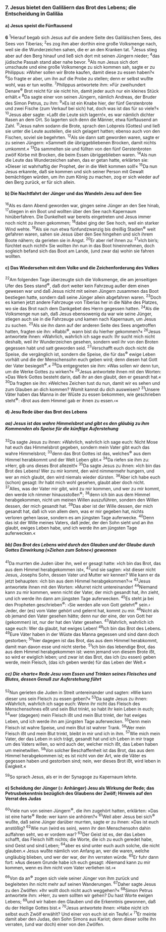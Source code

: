 ### 7. Jesus bietet den Galiläern das Brot des Lebens; die Entscheidung in Galiläa

#### a) Jesus speist die Fünftausend

__6__
<sup>1</sup>Hierauf begab sich Jesus auf die andere Seite des Galiläischen Sees, des Sees von Tiberias;
<sup>2</sup>es zog ihm aber dorthin eine große Volksmenge nach, weil sie die Wunderzeichen sahen, die er an den Kranken tat.
<sup>3</sup>Jesus stieg aber auf den Berg hinauf und ließ sich dort mit seinen Jüngern nieder;
<sup>4</sup>das jüdische Passah stand aber nahe bevor.
<sup>5</sup>Als nun Jesus sich dort umschaute und eine große Volksmenge zu sich kommen sah, sagte er zu Philippus: »Woher sollen wir Brote kaufen, damit diese zu essen haben?«
<sup>6</sup>So fragte er aber, um ihn auf die Probe zu stellen; denn er selbst wußte wohl, was er tun wollte.
<sup>7</sup>Philippus antwortete ihm: »Für zweihundert Denare<sup title="= Silberstücke">&#x2732;</sup> Brot reicht für sie nicht hin, damit jeder auch nur ein kleines Stück erhält.«
<sup>8</sup>Da sagte einer von seinen Jüngern, nämlich Andreas, der Bruder des Simon Petrus, zu ihm:
<sup>9</sup>»Es ist ein Knabe hier, der fünf Gerstenbrote und zwei Fische (zum Verkauf bei sich) hat, doch was ist das für so viele?«
<sup>10</sup>Jesus aber sagte: »Laßt die Leute sich lagern!«, es war nämlich dichter Rasen an dem Ort. So lagerten sich denn die Männer, etwa fünftausend an Zahl.
<sup>11</sup>Jesus nahm sodann die Brote, sprach den Lobpreis (Gottes) und ließ sie unter die Leute austeilen, die sich gelagert hatten; ebenso auch von den Fischen, soviel sie begehrten.
<sup>12</sup>Als sie dann satt geworden waren, sagte er zu seinen Jüngern: »Sammelt die übriggebliebenen Brocken, damit nichts umkommt.«
<sup>13</sup>Da sammelten sie und füllten von den fünf Gerstenbroten zwölf Körbe mit Brocken, die beim Essen übriggeblieben waren.
<sup>14</sup>Als nun die Leute das Wunderzeichen sahen, das er getan hatte, erklärten sie: »Dieser ist wahrhaftig der Prophet, der in die Welt kommen soll!«
<sup>15</sup>Da nun Jesus erkannte, daß sie kommen und sich seiner Person mit Gewalt bemächtigen würden, um ihn zum König zu machen, zog er sich wieder auf den Berg zurück, er für sich allein.

#### b) Die Nachtfahrt der Jünger und das Wandeln Jesu auf dem See

<sup>16</sup>Als es dann Abend geworden war, gingen seine Jünger an den See hinab,
<sup>17</sup>stiegen in ein Boot und wollten über den See nach Kapernaum hinüberfahren. Die Dunkelheit war bereits eingetreten und Jesus immer noch nicht zu ihnen gekommen;
<sup>18</sup>dabei ging der See hoch, weil ein starker Wind wehte.
<sup>19</sup>Als sie nun etwa fünfundzwanzig bis dreißig Stadien<sup title="d.h. eine Stunde">&#x2732;</sup> weit gefahren waren, sahen sie Jesus über den See hingehen und sich ihrem Boote nähern; da gerieten sie in Angst.
<sup>20</sup>Er aber rief ihnen zu:
<sup>21</sup>»Ich bin’s; fürchtet euch nicht!« Sie wollten ihn nun in das Boot hineinnehmen, doch sogleich befand sich das Boot am Lande, (und zwar da) wohin sie fahren wollten.

#### c) Das Wiedersehen mit dem Volke und die Zeichenforderung des Volkes

<sup>22</sup>Am folgenden Tage überzeugte sich die Volksmenge, die am jenseitigen Ufer des Sees stand<sup title="= zurückgeblieben war">&#x2732;</sup>, daß dort weiter kein Fahrzeug außer dem einen gewesen war und daß Jesus nicht mit seinen Jüngern zusammen das Boot bestiegen hatte, sondern daß seine Jünger allein abgefahren waren.
<sup>23</sup>Doch es kamen jetzt andere Fahrzeuge von Tiberias her in die Nähe des Platzes, wo sie das Brot nach dem Dankgebet des Herrn gegessen hatten.
<sup>24</sup>Als die Volksmenge nun sah, daß Jesus ebensowenig da war wie seine Jünger, stiegen auch sie in die Fahrzeuge und kamen nach Kapernaum, um Jesus zu suchen.
<sup>25</sup>Als sie ihn dann auf der anderen Seite des Sees angetroffen hatten, fragten sie ihn: »Rabbi<sup title="oder: Meister">&#x2732;</sup>, wann bist du hierher gekommen?«
<sup>26</sup>Jesus antwortete ihnen: »Wahrlich, wahrlich ich sage euch: Ihr sucht mich nicht deshalb, weil ihr Wunderzeichen gesehen, sondern weil ihr von den Broten gegessen habt und satt geworden seid.
<sup>27</sup>Verschafft euch doch nicht die Speise, die vergänglich ist, sondern die Speise, die für das<sup title="oder: bis ins">&#x2732;</sup> ewige Leben vorhält und die der Menschensohn euch geben wird; denn diesen hat Gott der Vater besiegelt<sup title="d.h. beglaubigt">&#x2732;</sup>.«
<sup>28</sup>Da entgegneten sie ihm: »Was sollen wir denn tun, um die Werke Gottes zu wirken?«
<sup>29</sup>Jesus antwortete ihnen mit den Worten: »Das Werk Gottes besteht darin, daß ihr an den glaubt, den er gesandt hat.«
<sup>30</sup>Da fragten sie ihn: »Welches Zeichen tust du nun, damit wir es sehen und zum Glauben an dich kommen? Womit kannst du dich ausweisen?
<sup>31</sup>Unsere Väter haben das Manna in der Wüste zu essen bekommen, wie geschrieben steht<sup title="2.Mose 16,4.14; Ps 78,24">&#x2732;</sup>: ›Brot aus dem Himmel gab er ihnen zu essen.‹«

#### d) Jesu Rede über das Brot des Lebens

##### aa) Jesus ist das wahre Himmelsbrot und gibt es den gläubig zu ihm Kommenden als Speise für die künftige Auferstehung

<sup>32</sup>Da sagte Jesus zu ihnen: »Wahrlich, wahrlich ich sage euch: Nicht Mose hat euch das Himmelsbrot gegeben, sondern mein Vater gibt euch das wahre Himmelsbrot;
<sup>33</sup>denn das Brot Gottes ist das, welches<sup title="oder: der, welcher">&#x2732;</sup> aus dem Himmel herabkommt und der Welt Leben gibt.«
<sup>34</sup>Da riefen sie ihm zu: »Herr, gib uns dieses Brot allezeit!«
<sup>35</sup>Da sagte Jesus zu ihnen: »Ich bin das Brot des Lebens! Wer zu mir kommt, den wird nimmermehr hungern, und wer an mich glaubt, den wird niemals wieder dürsten.
<sup>36</sup>Aber ich habe euch (schon) gesagt: Ihr habt mich wohl gesehen, glaubt aber doch nicht.
<sup>37</sup>Alles, was der Vater mir gibt, wird zu mir kommen, und wer zu mir kommt, den werde ich nimmer hinausstoßen<sup title="oder: von mir stoßen">&#x2732;</sup>;
<sup>38</sup>denn ich bin aus dem Himmel herabgekommen, nicht um meinen Willen auszuführen, sondern den Willen dessen, der mich gesandt hat.
<sup>39</sup>Das aber ist der Wille dessen, der mich gesandt hat, daß ich von allem dem, was er mir gegeben hat, nichts verloren gehen lasse, sondern es am jüngsten Tage auferwecke.
<sup>40</sup>Denn das ist der Wille meines Vaters, daß jeder, der den Sohn sieht und an ihn glaubt, ewiges Leben habe, und ich werde ihn am jüngsten Tage auferwecken.«

##### bb) Das Brot des Lebens wird durch den Glauben und der Glaube durch Gottes Einwirkung (»Ziehen zum Sohne«) gewonnen

<sup>41</sup>Da murrten die Juden über ihn, weil er gesagt hatte: »Ich bin das Brot, das aus dem Himmel herabgekommen ist«,
<sup>42</sup>und sie sagten: »Ist dieser nicht Jesus, Josephs Sohn, dessen Vater und Mutter wir kennen? Wie kann er da jetzt behaupten: ›Ich bin aus dem Himmel herabgekommen?‹«
<sup>43</sup>Jesus antwortete ihnen mit den Worten: »Murret nicht untereinander!
<sup>44</sup>Niemand kann zu mir kommen, wenn nicht der Vater, der mich gesandt hat, ihn zieht, und ich werde ihn dann am jüngsten Tage auferwecken.
<sup>45</sup>Es steht ja bei den Propheten geschrieben<sup title="Jes 54,13">&#x2732;</sup>: ›Sie werden alle von Gott gelehrt<sup title="oder: unterwiesen">&#x2732;</sup> sein.‹ Jeder, der (es) vom Vater gehört und gelernt hat, kommt zu mir.
<sup>46</sup>Nicht als ob jemand den Vater gesehen hätte; denn nur der eine, der von Gott her (gekommen) ist, nur der hat den Vater gesehen.
<sup>47</sup>Wahrlich, wahrlich ich sage euch: Wer da glaubt, hat ewiges Leben!
<sup>48</sup>Ich bin das Brot des Lebens.
<sup>49</sup>Eure Väter haben in der Wüste das Manna gegessen und sind dann doch gestorben;
<sup>50</sup>hier dagegen ist das Brot, das aus dem Himmel herabkommt, damit man davon esse und nicht sterbe.
<sup>51</sup>Ich bin das lebendige Brot, das aus dem Himmel herabgekommen ist: wenn jemand von diesem Brote ißt, so wird er ewiglich leben; und zwar ist das Brot, das ich (zu essen) geben werde, mein Fleisch, (das ich geben werde) für das Leben der Welt.«

##### cc) Die »harte« Rede Jesu vom Essen und Trinken seines Fleisches und Blutes, dessen Genuß zur Auferstehung führt

<sup>52</sup>Nun gerieten die Juden in Streit untereinander und sagten: »Wie kann dieser uns sein Fleisch zu essen geben?«
<sup>53</sup>Da sagte Jesus zu ihnen: »Wahrlich, wahrlich ich sage euch: Wenn ihr nicht das Fleisch des Menschensohnes eßt und sein Blut trinkt, so habt ihr kein Leben in euch;
<sup>54</sup>wer (dagegen) mein Fleisch ißt und mein Blut trinkt, der hat ewiges Leben, und ich werde ihn am jüngsten Tage auferwecken.
<sup>55</sup>Denn mein Fleisch ist wahre Speise, und mein Blut ist wahrer Trank.
<sup>56</sup>Wer mein Fleisch ißt und mein Blut trinkt, bleibt in mir und ich in ihm.
<sup>57</sup>Wie mich mein Vater, der das Leben in sich trägt, gesandt hat und ich Leben in mir trage um des Vaters willen, so wird auch der, welcher mich ißt, das Leben haben um meinetwillen.
<sup>58</sup>Von solcher Beschaffenheit ist das Brot, das aus dem Himmel herabgekommen ist; es ist nicht von der Art, wie die Väter es gegessen haben und gestorben sind; nein, wer dieses Brot ißt, wird leben in Ewigkeit.«

<sup>59</sup>So sprach Jesus, als er in der Synagoge zu Kapernaum lehrte.

#### e) Scheidung der Jünger (= Anhänger) Jesu als Wirkung der Rede; das Petrusbekenntnis bezüglich des Glaubens der Zwölf; Hinweis auf den Verrat des Judas

<sup>60</sup>Viele nun von seinen Jüngern<sup title="= Anhängern">&#x2732;</sup>, die ihm zugehört hatten, erklärten: »Das ist eine harte<sup title="= unannehmbare, anstößige">&#x2732;</sup> Rede: wer kann sie anhören?«
<sup>61</sup>Weil aber Jesus bei sich<sup title="oder: von selbst">&#x2732;</sup> wußte, daß seine Jünger darüber murrten, sagte er zu ihnen: »Das ist euch anstößig?
<sup>62</sup>Wie nun (wird es sein), wenn ihr den Menschensohn dahin auffahren seht, wo er vordem war?
<sup>63</sup>Der Geist ist es, der das Leben schafft, das Fleisch hilft nichts; die Worte, die ich zu euch geredet habe, sind Geist und sind Leben;
<sup>64</sup>aber es sind unter euch auch solche, die nicht glauben.« Jesus wußte nämlich von Anfang an, wer die waren, welche ungläubig blieben, und wer der war, der ihn verraten würde.
<sup>65</sup>Er fuhr dann fort: »Aus diesem Grunde habe ich euch gesagt: ›Niemand kann zu mir kommen, wenn es ihm nicht vom Vater verliehen ist.‹«

<sup>66</sup>Von da an<sup title="oder: aus diesem Grunde">&#x2732;</sup> zogen sich viele seiner Jünger von ihm zurück und begleiteten ihn nicht mehr auf seinen Wanderungen.
<sup>67</sup>Daher sagte Jesus zu den Zwölfen: »Ihr wollt doch nicht auch weggehen?«
<sup>68</sup>Simon Petrus antwortete ihm: »Herr, zu wem sollten wir gehen? Du hast Worte ewigen Lebens;
<sup>69</sup>und wir haben den Glauben und die Erkenntnis gewonnen, daß du der Heilige Gottes bist.«
<sup>70</sup>Jesus antwortete ihnen: »Habe nicht ich selbst euch Zwölf erwählt? Und einer von euch ist ein Teufel.«
<sup>71</sup>Er meinte damit aber den Judas, den Sohn Simons aus Kariot; denn dieser sollte ihn verraten, (und war doch) einer von den Zwölfen.